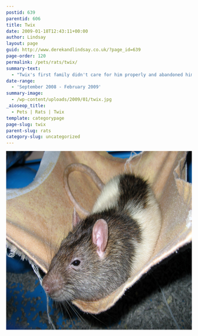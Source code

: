 ```yaml
---
postid: 639
parentid: 606
title: Twix
date: 2009-01-18T12:43:11+00:00
author: Lindsay
layout: page
guid: http://www.derekandlindsay.co.uk/?page_id=639
page-order: 120
permalink: /pets/rats/twix/
summary-text:
  - "Twix's first family didn't care for him properly and abandoned him in a stinky hamster cage.  We adopted him knowing he'd need lots of love and patience, in return he blossomed into one of the most handsome and loving rats we've known."
date-range:
  - 'September 2008 - February 2009'
summary-image:
  - /wp-content/uploads/2009/01/twix.jpg
_aioseop_title:
  - Pets | Rats | Twix
template: categorypage
page-slug: twix
parent-slug: rats
category-slug: uncategorized
---
```

<p style="text-align: center;">
  <p>
    <img class="aligncenter size-full wp-image-8395" title="Our sweet rat, Twix, lounging in his hammock" src="/wp-content/uploads/2009/01/page_2737.jpg" alt="Our sweet rat, Twix, lounging in his hammock" width="780" height="485" />
  </p>